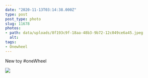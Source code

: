 ```yaml
---
date: "2020-11-13T03:14:38.000Z"
type: post 
post_type: photo
slug: 11678
photos: 
- path: data/uploads/8f193c9f-18aa-48b3-9b72-12c049ce6a45.jpeg
  alt: 
tags: 
- Onewheel
---
```

New toy #oneWheel


![](https://brandontreb.com/data/uploads/8f193c9f-18aa-48b3-9b72-12c049ce6a45.jpeg)
